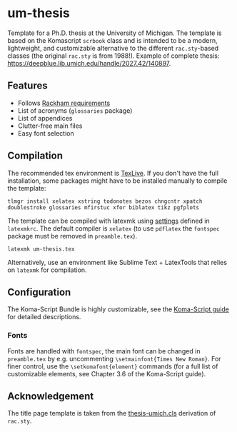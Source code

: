 # um-thesis

Template for a Ph.D. thesis at the University of Michigan. The template is based on the Komascript ```scrbook``` class and is intended to be a modern, lightweight, and customizable alternative to the different ```rac.sty```-based classes (the original ```rac.sty``` is from 1988!). Example of complete thesis: https://deepblue.lib.umich.edu/handle/2027.42/140897.

## Features
 - Follows [Rackham requirements](http://www.rackham.umich.edu/content/formatting-dissertation)
 - List of acronyms (```glossaries``` package)
 - List of appendices
 - Clutter-free main files
 - Easy font selection

## Compilation

The recommended tex environment is [TexLive](https://tug.org/texlive/). If you don't have the full installation, some packages might have to be installed manually to compile the template:

	tlmgr install xelatex xstring todonotes bezos chngcntr xpatch doublestroke glossaries mfirstuc xfor biblatex tikz pgfplots

The template can be compiled with latexmk using [settings](http://ctan.mirrors.hoobly.com/support/latexmk/latexmk.pdf) defined in ```latexmkrc```. The default compiler is ```xelatex``` (to use ```pdflatex``` the ```fontspec``` package must be removed in ```preamble.tex```).

	latexmk um-thesis.tex

Alternatively, use an environment like Sublime Text + LatexTools that relies on ```latexmk``` for compilation.

## Configuration

The Koma-Script Bundle is highly customizable, see the [Koma-Script guide](http://texdoc.net/texmf-dist/doc/latex/koma-script/scrguien.pdf) for detailed descriptions.

### Fonts

Fonts are handled with ```fontspec```, the main font can be changed in ```preamble.tex``` by e.g. uncommenting ```\setmainfont{Times New Roman}```. For finer control, use the ```\setkomafont{element}``` commands (for a full list of customizable elements, see Chapter 3.6 of the Koma-Script guide).

## Acknowledgement

The title page template is taken from the [thesis-umich.cls](http://www-personal.umich.edu/~dalle/codes/thesis-umich/downloads/thesis-umich.cls) derivation of ```rac.sty```.

